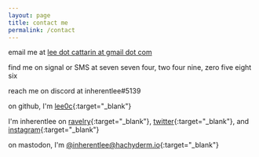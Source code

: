 ```yaml
---
layout: page
title: contact me
permalink: /contact
---
```


email me at [lee dot cattarin at gmail dot com](mailto:lee.cattarin@gmail.com)

find me on signal or SMS at seven seven four, two four nine, zero five eight six

reach me on discord at inherentlee#5139

on github, I'm [lee0c](https://github.com/lee0c){:target="_blank"}

I'm inherentlee on 
[ravelry](https://www.ravelry.com/people/inherentlee){:target="_blank"},
[twitter](https://twitter.com/inherentlee){:target="_blank"},
and [instagram](https://instagram.com/inherentlee){:target="_blank"}

on mastodon, I'm [@inherentlee@hachyderm.io](https://hachyderm.io/@inherentlee){:target="_blank"}
